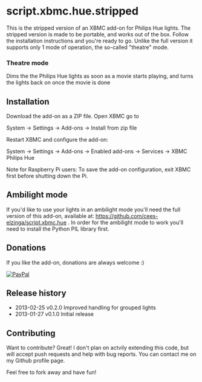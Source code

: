 script.xbmc.hue.stripped
========================

This is the stripped version of an XBMC add-on for Philips Hue lights. The stripped version is made to be portable, and works out of the box. Follow the installation instructions and you're ready to go. Unlike the full version it supports only 1 mode of operation, the so-called "theatre" mode.

### Theatre mode

Dims the the Philips Hue lights as soon as a movie starts playing, and turns the lights back on once the movie is done


Installation
------------

Download the add-on as a ZIP file. Open XBMC go to

System -> Settings -> Add-ons -> Install from zip file

Restart XBMC and configure the add-on:

System -> Settings -> Add-ons -> Enabled add-ons -> Services -> XBMC Philips Hue

Note for Raspberry Pi users: To save the add-on configuration, exit XBMC first before shutting down the Pi.

Ambilight mode
--------------

If you'd like to use your lights in an ambilight mode you'll need the full version of this add-on, available at: https://github.com/cees-elzinga/script.xbmc.hue . In order for the ambilight mode to work you'll need to install the Python PIL library first.

Donations
---------
If you like the add-on, donations are always welcome :)

[![PayPal]( https://www.paypalobjects.com/en_US/i/btn/btn_donate_LG.gif)](https://www.paypal.com/cgi-bin/webscr?cmd=_donations&business=48ZKAZK6QHNGJ&lc=NL&item_name=script%2exbmc%2ehue&currency_code=EUR)

Release history
---------------
  * 2013-02-25 v0.2.0 Improved handling for grouped lights
  * 2013-01-27 v0.1.0 Initial release 

Contributing
------------

Want to contribute? Great! I don't plan on actvily extending this code, but will accept push requests and help with bug reports. You can contact me on my Github profile page.

Feel free to fork away and have fun!

